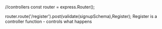 //controllers
const router = express.Router();

router.route('/register').post(validate(signupSchema),Register);
Register is a controller function - controls what happens